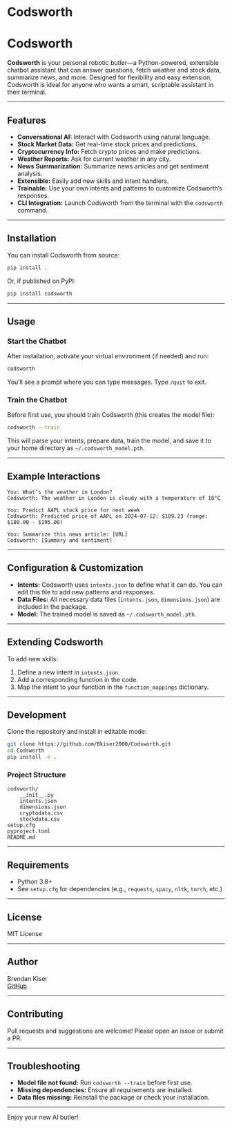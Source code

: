 # Codsworth
# Codsworth

**Codsworth** is your personal robotic butler—a Python-powered, extensible chatbot assistant that can answer questions, fetch weather and stock data, summarize news, and more. Designed for flexibility and easy extension, Codsworth is ideal for anyone who wants a smart, scriptable assistant in their terminal.

---

## Features

- **Conversational AI:** Interact with Codsworth using natural language.
- **Stock Market Data:** Get real-time stock prices and predictions.
- **Cryptocurrency Info:** Fetch crypto prices and make predictions.
- **Weather Reports:** Ask for current weather in any city.
- **News Summarization:** Summarize news articles and get sentiment analysis.
- **Extensible:** Easily add new skills and intent handlers.
- **Trainable:** Use your own intents and patterns to customize Codsworth’s responses.
- **CLI Integration:** Launch Codsworth from the terminal with the `codsworth` command.

---

## Installation

You can install Codsworth from source:

```sh
pip install .
```

Or, if published on PyPI:

```sh
pip install codsworth
```

---

## Usage

### **Start the Chatbot**

After installation, activate your virtual environment (if needed) and run:

```sh
codsworth
```

You’ll see a prompt where you can type messages. Type `/quit` to exit.

### **Train the Chatbot**

Before first use, you should train Codsworth (this creates the model file):

```sh
codsworth --train
```

This will parse your intents, prepare data, train the model, and save it to your home directory as `~/.codsworth_model.pth`.

---

## Example Interactions

```
You: What’s the weather in London?
Codsworth: The weather in London is cloudy with a temperature of 18°C

You: Predict AAPL stock price for next week
Codsworth: Predicted price of AAPL on 2024-07-12: $189.23 (range: $180.00 - $195.00)

You: Summarize this news article: [URL]
Codsworth: [Summary and sentiment]
```

---

## Configuration & Customization

- **Intents:** Codsworth uses `intents.json` to define what it can do. You can edit this file to add new patterns and responses.
- **Data Files:** All necessary data files (`intents.json`, `dimensions.json`) are included in the package.
- **Model:** The trained model is saved as `~/.codsworth_model.pth`.

---

## Extending Codsworth

To add new skills:
1. Define a new intent in `intents.json`.
2. Add a corresponding function in the code.
3. Map the intent to your function in the `function_mappings` dictionary.

---

## Development

Clone the repository and install in editable mode:

```sh
git clone https://github.com/Bkiser2000/Codsworth.git
cd Codsworth
pip install -e .
```

### **Project Structure**

```
codsworth/
    __init__.py
    intents.json
    dimensions.json
    cryptodata.csv
    stockdata.csv
setup.cfg
pyproject.toml
README.md
```

---

## Requirements

- Python 3.8+
- See `setup.cfg` for dependencies (e.g., `requests`, `spacy`, `nltk`, `torch`, etc.)

---

## License

MIT License

---

## Author

Brendan Kiser  
[GitHub](https://github.com/Bkiser2000/Codsworth)

---

## Contributing

Pull requests and suggestions are welcome! Please open an issue or submit a PR.

---

## Troubleshooting

- **Model file not found:** Run `codsworth --train` before first use.
- **Missing dependencies:** Ensure all requirements are installed.
- **Data files missing:** Reinstall the package or check your installation.

---

Enjoy your new AI butler!
